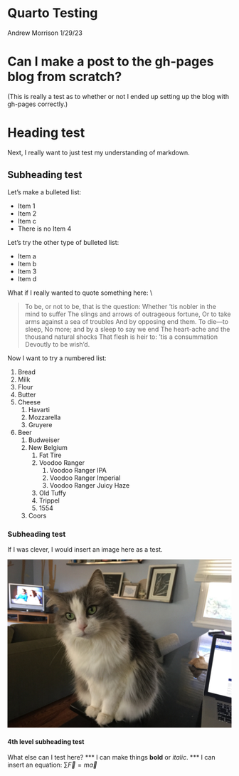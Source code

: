 Quarto Testing
================
Andrew Morrison
1/29/23

# Can I make a post to the gh-pages blog from scratch?

(This is really a test as to whether or not I ended up setting up the
blog with gh-pages correctly.)

# Heading test

Next, I really want to just test my understanding of markdown.

## Subheading test

Let’s make a bulleted list: 
- Item 1 
- Item 2 
- Item c 
- There is no Item 4

Let’s try the other type of bulleted list:
 - Item a
 - Item b
 - Item 3
 - Item d

What if I really wanted to quote something here: \
> To be, or not to be, that is the question: Whether ’tis nobler in the mind to suffer The
slings and arrows of outrageous fortune, Or to take arms against a sea
of troubles And by opposing end them. To die—to sleep, No more; and by a
sleep to say we end The heart-ache and the thousand natural shocks That
flesh is heir to: ’tis a consummation Devoutly to be wish’d.


Now I want to try a numbered list: 
1. Bread 
1. Milk 
1. Flour 
1. Butter 
1. Cheese 
    1. Havarti 
    1. Mozzarella 
    1. Gruyere 
1. Beer 
    1. Budweiser 
    1. New Belgium 
        1. Fat Tire 
        2. Voodoo Ranger 
            1. Voodoo Ranger IPA 
            1. Voodoo Ranger Imperial 
            1. Voodoo Ranger Juicy Haze 
        1. Old Tuffy 
        1. Trippel 
        1. 1554 
    1. Coors

### Subheading test

If I was clever, I would insert an image here as a test.

![IMG_5954.jpeg](from-scratch_files/figure-commonmark/9abc32e0-fbdb-4028-8cfd-88c4dba7f1b9-1-4fe8f11e-4894-403a-942c-b0b1c7a6622a.jpeg)

#### 4th level subheading test

What else can I test here? *** I can make things **bold** or *italic*.
*** I can insert an equation: $\sum \vec{F} = m\vec{a}$

